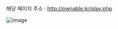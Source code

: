 해당 페이지 주소 : http://pwnable.kr/play.php  

![image](https://user-images.githubusercontent.com/120306359/219963510-ee30bd50-84de-42f0-9791-92460f2871d8.png)  
